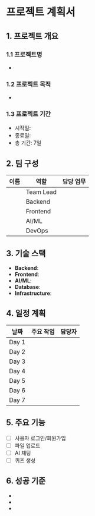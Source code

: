 # 프로젝트 계획서

## 1. 프로젝트 개요

### 1.1 프로젝트명
- 

### 1.2 프로젝트 목적
- 

### 1.3 프로젝트 기간
- 시작일: 
- 종료일: 
- 총 기간: 7일

## 2. 팀 구성

| 이름 | 역할 | 담당 업무 |
|------|------|-----------|
|      | Team Lead |           |
|      | Backend |           |
|      | Frontend |           |
|      | AI/ML |           |
|      | DevOps |           |

## 3. 기술 스택

- **Backend**: 
- **Frontend**: 
- **AI/ML**: 
- **Database**: 
- **Infrastructure**: 

## 4. 일정 계획

| 날짜 | 주요 작업 | 담당자 |
|------|----------|--------|
| Day 1 |          |        |
| Day 2 |          |        |
| Day 3 |          |        |
| Day 4 |          |        |
| Day 5 |          |        |
| Day 6 |          |        |
| Day 7 |          |        |

## 5. 주요 기능

- [ ] 사용자 로그인/회원가입
- [ ] 파일 업로드
- [ ] AI 채팅
- [ ] 퀴즈 생성

## 6. 성공 기준

- 
- 
- 